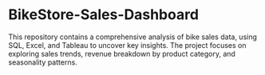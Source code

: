 # BikeStore-Sales-Dashboard
This repository contains a comprehensive analysis of bike sales data, using SQL, Excel, and Tableau to uncover key insights. The project focuses on exploring sales trends, revenue breakdown by product category, and seasonality patterns.
